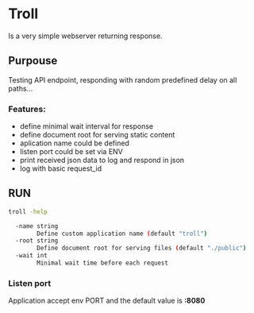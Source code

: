 # Troll

Is a very simple webserver returning response.


## Purpouse

Testing API endpoint, responding with random predefined delay on all paths... 

### Features:
 * define minimal wait interval for response
 * define document root for serving static content
 * aplication name could be defined
 * listen port could be set via ENV
 * print received json data to log and respond in json
 * log with basic request_id
 
## RUN

```bash
troll -help

  -name string
        Define custom application name (default "troll")
  -root string
        Define document root for serving files (default "./public")
  -wait int
        Minimal wait time before each request

```

### Listen port

Application accept env PORT and the default value is **:8080**